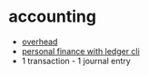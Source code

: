 # accounting

- [overhead](overhead)
- [personal finance with ledger cli](personal-finance-with-ledger-cli)
- 1 transaction - 1 journal entry
